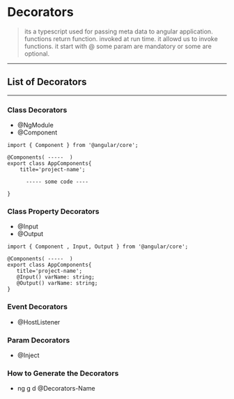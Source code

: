 # Decorators
> its a typescript used for passing meta data to angular application.
> functions return function.
> invoked at run time.
> it allowd us to invoke functions.
> it start with @ 
> some param are mandatory or some are optional.
---


## List of Decorators
---

### Class Decorators
* @NgModule
* @Component
```
import { Component } from '@angular/core';

@Components( -----  )
export class AppComponents{
	title='project-name';
 
      ----- some code ----

}

```

### Class Property Decorators
* @Input 
* @Output

```
import { Component , Input, Output } from '@angular/core';

@Components( -----  )
export class AppComponents{
   title='project-name';
   @Input() varName: string;
   @Output() varName: string;
}
```

### Event Decorators
* @HostListener 

### Param Decorators
* @Inject 

### How to Generate the Decorators
* ng g d @Decorators-Name


